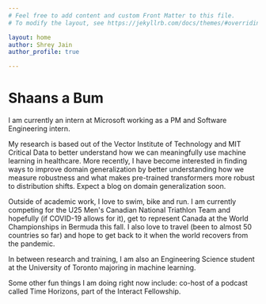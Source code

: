 ```yaml
---
# Feel free to add content and custom Front Matter to this file.
# To modify the layout, see https://jekyllrb.com/docs/themes/#overriding-theme-defaults

layout: home
author: Shrey Jain
author_profile: true

---
```


# Shaans a Bum

I am currently an intern at Microsoft working as a PM and Software Engineering intern.

My research is based out of the Vector Institute of Technology and MIT Critical Data to better understand how we can meaningfully use machine learning in healthcare. More recently, I have become interested in finding ways to improve domain generalization by better understanding how we measure robustness and what makes pre-trained transformers more robust to distribution shifts. Expect a blog on domain generalization soon.

Outside of academic work, I love to swim, bike and run. I am currently competing for the U25 Men's Canadian National Triathlon Team and hopefully (if COVID-19 allows for it), get to represent Canada at the World Championships in Bermuda this fall. I also love to travel (been to almost 50 countries so far) and hope to get back to it when the world recovers from the pandemic.

In between research and training, I am also an Engineering Science student at the University of Toronto majoring in machine learning.

Some other fun things I am doing right now include: co-host of a podcast called Time Horizons, part of the Interact Fellowship.
